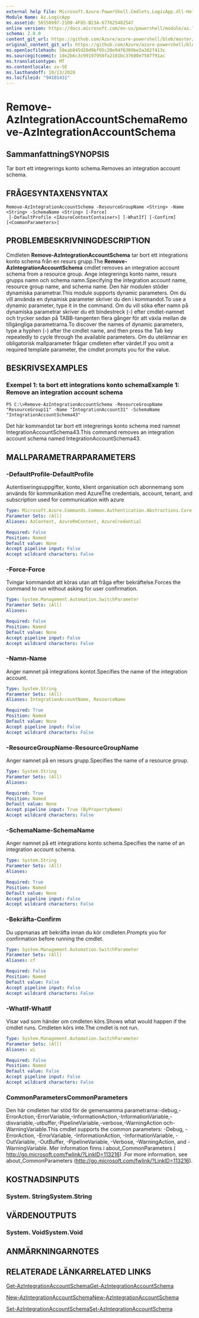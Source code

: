```yaml
---
external help file: Microsoft.Azure.PowerShell.Cmdlets.LogicApp.dll-Help.xml
Module Name: Az.LogicApp
ms.assetid: 56550997-21D9-4F85-B23A-677625482547
online version: https://docs.microsoft.com/en-us/powershell/module/az.logicapp/remove-azintegrationaccountschema
schema: 2.0.0
content_git_url: https://github.com/Azure/azure-powershell/blob/master/src/LogicApp/LogicApp/help/Remove-AzIntegrationAccountSchema.md
original_content_git_url: https://github.com/Azure/azure-powershell/blob/master/src/LogicApp/LogicApp/help/Remove-AzIntegrationAccountSchema.md
ms.openlocfilehash: 50eab845d20d9bf95c20e94f6309be2a302f413c
ms.sourcegitcommit: 1de2b6c3c99197958fa2101bc37680e7507f91ac
ms.translationtype: MT
ms.contentlocale: sv-SE
ms.lasthandoff: 10/13/2020
ms.locfileid: "94101431"
---
```

# <span data-ttu-id="e9ef8-101">Remove-AzIntegrationAccountSchema</span><span class="sxs-lookup"><span data-stu-id="e9ef8-101">Remove-AzIntegrationAccountSchema</span></span>

## <span data-ttu-id="e9ef8-102">Sammanfattning</span><span class="sxs-lookup"><span data-stu-id="e9ef8-102">SYNOPSIS</span></span>
<span data-ttu-id="e9ef8-103">Tar bort ett integrerings konto schema.</span><span class="sxs-lookup"><span data-stu-id="e9ef8-103">Removes an integration account schema.</span></span>

## <span data-ttu-id="e9ef8-104">FRÅGESYNTAXEN</span><span class="sxs-lookup"><span data-stu-id="e9ef8-104">SYNTAX</span></span>

```
Remove-AzIntegrationAccountSchema -ResourceGroupName <String> -Name <String> -SchemaName <String> [-Force]
 [-DefaultProfile <IAzureContextContainer>] [-WhatIf] [-Confirm] [<CommonParameters>]
```

## <span data-ttu-id="e9ef8-105">PROBLEMBESKRIVNING</span><span class="sxs-lookup"><span data-stu-id="e9ef8-105">DESCRIPTION</span></span>
<span data-ttu-id="e9ef8-106">Cmdleten **Remove-AzIntegrationAccountSchema** tar bort ett integrations konto schema från en resurs grupp.</span><span class="sxs-lookup"><span data-stu-id="e9ef8-106">The **Remove-AzIntegrationAccountSchema** cmdlet removes an integration account schema from a resource group.</span></span>
<span data-ttu-id="e9ef8-107">Ange integrerings konto namn, resurs grupps namn och schema namn.</span><span class="sxs-lookup"><span data-stu-id="e9ef8-107">Specifying the integration account name, resource group name, and schema name.</span></span>
<span data-ttu-id="e9ef8-108">Den här modulen stöder dynamiska parametrar.</span><span class="sxs-lookup"><span data-stu-id="e9ef8-108">This module supports dynamic parameters.</span></span>
<span data-ttu-id="e9ef8-109">Om du vill använda en dynamisk parameter skriver du den i kommandot.</span><span class="sxs-lookup"><span data-stu-id="e9ef8-109">To use a dynamic parameter, type it in the command.</span></span>
<span data-ttu-id="e9ef8-110">Om du vill söka efter namn på dynamiska parametrar skriver du ett bindestreck (-) efter cmdlet-namnet och trycker sedan på TABB-tangenten flera gånger för att växla mellan de tillgängliga parametrarna.</span><span class="sxs-lookup"><span data-stu-id="e9ef8-110">To discover the names of dynamic parameters, type a hyphen (-) after the cmdlet name, and then press the Tab key repeatedly to cycle through the available parameters.</span></span>
<span data-ttu-id="e9ef8-111">Om du utelämnar en obligatorisk mallparameter frågar cmdleten efter värdet.</span><span class="sxs-lookup"><span data-stu-id="e9ef8-111">If you omit a required template parameter, the cmdlet prompts you for the value.</span></span>

## <span data-ttu-id="e9ef8-112">BESKRIVS</span><span class="sxs-lookup"><span data-stu-id="e9ef8-112">EXAMPLES</span></span>

### <span data-ttu-id="e9ef8-113">Exempel 1: ta bort ett integrations konto schema</span><span class="sxs-lookup"><span data-stu-id="e9ef8-113">Example 1: Remove an integration account schema</span></span>
```
PS C:\>Remove-AzIntegrationAccountSchema -ResourceGroupName "ResourceGroup11" -Name "IntegrationAccount31" -SchemaName "IntegrationAccountSchema43"
```

<span data-ttu-id="e9ef8-114">Det här kommandot tar bort ett integrerings konto schema med namnet IntegrationAccountSchema43.</span><span class="sxs-lookup"><span data-stu-id="e9ef8-114">This command removes an integration account schema named IntegrationAccountSchema43.</span></span>

## <span data-ttu-id="e9ef8-115">MALLPARAMETRAR</span><span class="sxs-lookup"><span data-stu-id="e9ef8-115">PARAMETERS</span></span>

### <span data-ttu-id="e9ef8-116">-DefaultProfile</span><span class="sxs-lookup"><span data-stu-id="e9ef8-116">-DefaultProfile</span></span>
<span data-ttu-id="e9ef8-117">Autentiseringsuppgifter, konto, klient organisation och abonnemang som används för kommunikation med Azure</span><span class="sxs-lookup"><span data-stu-id="e9ef8-117">The credentials, account, tenant, and subscription used for communication with azure</span></span>

```yaml
Type: Microsoft.Azure.Commands.Common.Authentication.Abstractions.Core.IAzureContextContainer
Parameter Sets: (All)
Aliases: AzContext, AzureRmContext, AzureCredential

Required: False
Position: Named
Default value: None
Accept pipeline input: False
Accept wildcard characters: False
```

### <span data-ttu-id="e9ef8-118">-Force</span><span class="sxs-lookup"><span data-stu-id="e9ef8-118">-Force</span></span>
<span data-ttu-id="e9ef8-119">Tvingar kommandot att köras utan att fråga efter bekräftelse.</span><span class="sxs-lookup"><span data-stu-id="e9ef8-119">Forces the command to run without asking for user confirmation.</span></span>

```yaml
Type: System.Management.Automation.SwitchParameter
Parameter Sets: (All)
Aliases:

Required: False
Position: Named
Default value: None
Accept pipeline input: False
Accept wildcard characters: False
```

### <span data-ttu-id="e9ef8-120">-Namn</span><span class="sxs-lookup"><span data-stu-id="e9ef8-120">-Name</span></span>
<span data-ttu-id="e9ef8-121">Anger namnet på integrations kontot.</span><span class="sxs-lookup"><span data-stu-id="e9ef8-121">Specifies the name of the integration account.</span></span>

```yaml
Type: System.String
Parameter Sets: (All)
Aliases: IntegrationAccountName, ResourceName

Required: True
Position: Named
Default value: None
Accept pipeline input: False
Accept wildcard characters: False
```

### <span data-ttu-id="e9ef8-122">-ResourceGroupName</span><span class="sxs-lookup"><span data-stu-id="e9ef8-122">-ResourceGroupName</span></span>
<span data-ttu-id="e9ef8-123">Anger namnet på en resurs grupp.</span><span class="sxs-lookup"><span data-stu-id="e9ef8-123">Specifies the name of a resource group.</span></span>

```yaml
Type: System.String
Parameter Sets: (All)
Aliases:

Required: True
Position: Named
Default value: None
Accept pipeline input: True (ByPropertyName)
Accept wildcard characters: False
```

### <span data-ttu-id="e9ef8-124">-SchemaName</span><span class="sxs-lookup"><span data-stu-id="e9ef8-124">-SchemaName</span></span>
<span data-ttu-id="e9ef8-125">Anger namnet på ett integrations konto schema.</span><span class="sxs-lookup"><span data-stu-id="e9ef8-125">Specifies the name of an integration account schema.</span></span>

```yaml
Type: System.String
Parameter Sets: (All)
Aliases:

Required: True
Position: Named
Default value: None
Accept pipeline input: False
Accept wildcard characters: False
```

### <span data-ttu-id="e9ef8-126">-Bekräfta</span><span class="sxs-lookup"><span data-stu-id="e9ef8-126">-Confirm</span></span>
<span data-ttu-id="e9ef8-127">Du uppmanas att bekräfta innan du kör cmdleten.</span><span class="sxs-lookup"><span data-stu-id="e9ef8-127">Prompts you for confirmation before running the cmdlet.</span></span>

```yaml
Type: System.Management.Automation.SwitchParameter
Parameter Sets: (All)
Aliases: cf

Required: False
Position: Named
Default value: False
Accept pipeline input: False
Accept wildcard characters: False
```

### <span data-ttu-id="e9ef8-128">-WhatIf</span><span class="sxs-lookup"><span data-stu-id="e9ef8-128">-WhatIf</span></span>
<span data-ttu-id="e9ef8-129">Visar vad som händer om cmdleten körs.</span><span class="sxs-lookup"><span data-stu-id="e9ef8-129">Shows what would happen if the cmdlet runs.</span></span>
<span data-ttu-id="e9ef8-130">Cmdleten körs inte.</span><span class="sxs-lookup"><span data-stu-id="e9ef8-130">The cmdlet is not run.</span></span>

```yaml
Type: System.Management.Automation.SwitchParameter
Parameter Sets: (All)
Aliases: wi

Required: False
Position: Named
Default value: False
Accept pipeline input: False
Accept wildcard characters: False
```

### <span data-ttu-id="e9ef8-131">CommonParameters</span><span class="sxs-lookup"><span data-stu-id="e9ef8-131">CommonParameters</span></span>
<span data-ttu-id="e9ef8-132">Den här cmdleten har stöd för de gemensamma parametrarna:-debug,-ErrorAction,-ErrorVariable,-InformationAction,-InformationVariable,-disvariable,-utbuffer,-PipelineVariable,-verbose,-WarningAction och-WarningVariable.</span><span class="sxs-lookup"><span data-stu-id="e9ef8-132">This cmdlet supports the common parameters: -Debug, -ErrorAction, -ErrorVariable, -InformationAction, -InformationVariable, -OutVariable, -OutBuffer, -PipelineVariable, -Verbose, -WarningAction, and -WarningVariable.</span></span> <span data-ttu-id="e9ef8-133">Mer information finns i about_CommonParameters ( http://go.microsoft.com/fwlink/?LinkID=113216) .</span><span class="sxs-lookup"><span data-stu-id="e9ef8-133">For more information, see about_CommonParameters (http://go.microsoft.com/fwlink/?LinkID=113216).</span></span>

## <span data-ttu-id="e9ef8-134">KOSTNADS</span><span class="sxs-lookup"><span data-stu-id="e9ef8-134">INPUTS</span></span>

### <span data-ttu-id="e9ef8-135">System. String</span><span class="sxs-lookup"><span data-stu-id="e9ef8-135">System.String</span></span>

## <span data-ttu-id="e9ef8-136">VÄRDEN</span><span class="sxs-lookup"><span data-stu-id="e9ef8-136">OUTPUTS</span></span>

### <span data-ttu-id="e9ef8-137">System. Void</span><span class="sxs-lookup"><span data-stu-id="e9ef8-137">System.Void</span></span>

## <span data-ttu-id="e9ef8-138">ANMÄRKNINGAR</span><span class="sxs-lookup"><span data-stu-id="e9ef8-138">NOTES</span></span>

## <span data-ttu-id="e9ef8-139">RELATERADE LÄNKAR</span><span class="sxs-lookup"><span data-stu-id="e9ef8-139">RELATED LINKS</span></span>

[<span data-ttu-id="e9ef8-140">Get-AzIntegrationAccountSchema</span><span class="sxs-lookup"><span data-stu-id="e9ef8-140">Get-AzIntegrationAccountSchema</span></span>](./Get-AzIntegrationAccountSchema.md)

[<span data-ttu-id="e9ef8-141">New-AzIntegrationAccountSchema</span><span class="sxs-lookup"><span data-stu-id="e9ef8-141">New-AzIntegrationAccountSchema</span></span>](./New-AzIntegrationAccountSchema.md)

[<span data-ttu-id="e9ef8-142">Set-AzIntegrationAccountSchema</span><span class="sxs-lookup"><span data-stu-id="e9ef8-142">Set-AzIntegrationAccountSchema</span></span>](./Set-AzIntegrationAccountSchema.md)


